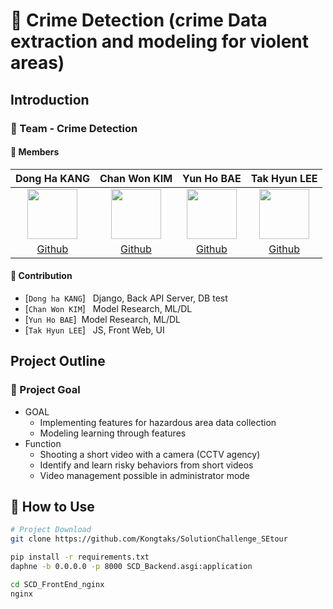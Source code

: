 # 👬 Crime Detection (crime Data extraction and modeling for violent areas)

## Introduction

### 🌟 Team - Crime Detection



#### 🔅 Members  

Dong Ha KANG|Chan Won KIM|Yun Ho BAE|Tak Hyun LEE|
:-:|:-:|:-:|:-:
<img src='https://avatars.githubusercontent.com/u/57825834?v=4' height=80 width=80px></img>|<img src='https://avatars.githubusercontent.com/u/123648087?v=4' height=80 width=80px></img>|<img src='https://avatars.githubusercontent.com/u/126548916?v=4' height=80 width=80px></img>|<img src='https://avatars.githubusercontent.com/u/144776756?v=4' height=80 width=80px></img>
[Github](https://github.com/EasternPen9uin)|[Github](https://github.com/chanwon0)|[Github](https://github.com/uyunho99)|[Github](https://github.com/Kongtaks)
 
#### 🔅 Contribution  

- [`Dong ha KANG`] &nbsp; Django, Back API Server, DB test
- [`Chan Won KIM`] &nbsp; Model Research, ML/DL
- [`Yun Ho BAE`]&nbsp; Model Research,  ML/DL
- [`Tak Hyun LEE`] &nbsp; JS, Front Web, UI


## Project Outline

### 🎯 Project Goal 

* GOAL
    * Implementing features for hazardous area data collection
    * Modeling learning through features
* Function
    * Shooting a short video with a camera (CCTV agency)
    * Identify and learn risky behaviors from short videos
    * Video management possible in administrator mode


## 🔨 How to Use

```bash
# Project Download
git clone https://github.com/Kongtaks/SolutionChallenge_SEtour

pip install -r requirements.txt
daphne -b 0.0.0.0 -p 8000 SCD_Backend.asgi:application

cd SCD_FrontEnd_nginx
nginx

```


